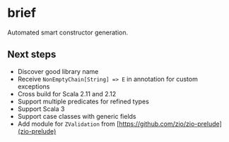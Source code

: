# brief

Automated smart constructor generation.

## Next steps

-   Discover good library name
-   Receive `NonEmptyChain[String] => E` in annotation for custom exceptions
-   Cross build for Scala 2.11 and 2.12
-   Support multiple predicates for refined types
-   Support Scala 3
-   Support case classes with generic fields
-   Add module for `ZValidation` from [https://github.com/zio/zio-prelude](zio-prelude)
